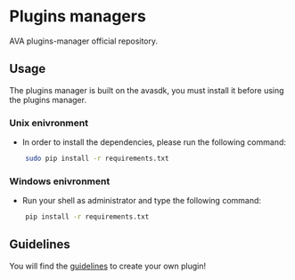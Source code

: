# Plugins managers

AVA plugins-manager official repository.

## Usage

The plugins manager is built on the avasdk, you must install it before using the plugins manager.

### Unix enivronment

  - In order to install the dependencies, please run the following command:

```bash
    sudo pip install -r requirements.txt
```

### Windows enivronment

  - Run your shell as administrator and type the following command:

```bash
    pip install -r requirements.txt
```

## Guidelines

You will find the [guidelines](https://github.com/ava-project/ava-plugins-guidelines/wiki) to create your own plugin!
